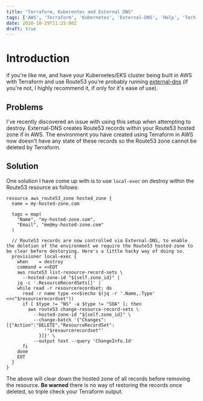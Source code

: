 ```yaml
---
title: "Terraform, Kuberentes and External DNS"
tags: ['AWS', 'Terraform', 'Kubernetes', 'External-DNS', 'Help', 'Tech', 'Infrastructure', 'Tutorial']
date: 2020-10-29T11:25:00Z
draft: true
---
```


# Introduction

if you're like me, and have your Kubernetes/EKS cluster being built in AWS with Terraform and use Route53 you're probably running [external-dns](https://github.com/kubernetes-sigs/external-dns) (if you're not, I highly recommend it, if only for it's ease of use).

## Problems

I've recently discovered an issue with using this setup when attempting to destroy. External-DNS creates Route53 records within your Route53 hosted zone if in AWS. The environment you have created using Terraform in AWS now doesn't have any state of these records so the Route53 zone cannot be deleted by Terraform.

## Solution

One solution I have come up with is to use `local-exec` on destroy within the Route53 resource as follows:

```
resource aws_route53_zone hosted_zone {
  name = my-hosted-zone.com

  tags = map(
    "Name", "my-hosted-zone.com",
    "Email", "me@my-hosted-zone.com"
  )

  // Route53 records are now controlled via External-DNS, to enable the deletion of the environment we require the Route53 hosted-zone to be clear before destorying. Here's a little hacky way of doing so.
  provisioner local-exec {
    when    = destroy
    command = <<EOT
    aws route53 list-resource-record-sets \
      --hosted-zone-id "${self.zone_id}" |
    jq -c '.ResourceRecordSets[]' |
    while read -r resourcerecordset; do
      read -r name type <<<$(echo $(jq -r '.Name,.Type' <<<"$resourcerecordset"))
      if [ $type != "NS" -a $type != "SOA" ]; then
        aws route53 change-resource-record-sets \
          --hosted-zone-id "${self.zone_id}" \
          --change-batch '{"Changes":[{"Action":"DELETE","ResourceRecordSet":
              '"$resourcerecordset"'
            }]}' \
          --output text --query 'ChangeInfo.Id'
      fi
    done
    EOT
  }
}
```

The above will clear down the hosted zone of all records before removing the resource. **Be warned** there is no way of restoring the records once deleted, so triple check your Terraform output.
